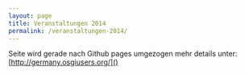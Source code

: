 ```yaml
---
layout: page
title: Veranstaltungen 2014
permalink: /veranstaltungen-2014/
---
```


Seite wird gerade nach Github pages umgezogen mehr details unter:
[http://germany.osgiusers.org/]()
